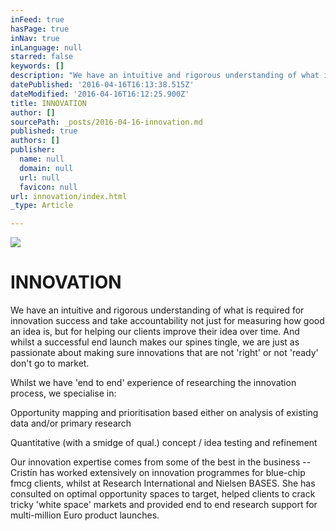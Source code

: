 ```yaml
---
inFeed: true
hasPage: true
inNav: true
inLanguage: null
starred: false
keywords: []
description: "We have an intuitive and rigorous understanding of what is required for innovation success and take accountability not just for measuring how good an idea is, but for helping our clients improve their idea over time.\_ And whilst a successful end launch makes our spines tingle, we are just as passionate about making sure innovations that are not ‘right’ or not ‘ready’ don’t go to market."
datePublished: '2016-04-16T16:13:38.515Z'
dateModified: '2016-04-16T16:12:25.900Z'
title: INNOVATION
author: []
sourcePath: _posts/2016-04-16-innovation.md
published: true
authors: []
publisher:
  name: null
  domain: null
  url: null
  favicon: null
url: innovation/index.html
_type: Article

---
```

![](https://the-grid-user-content.s3-us-west-2.amazonaws.com/3c066e64-c24d-4d41-8825-93708cc7e5aa.png)

# INNOVATION

We have an intuitive and rigorous understanding of what is required for innovation success and take accountability not just for measuring how good an idea is, but for helping our clients improve their idea over time.  And whilst a successful end launch makes our spines tingle, we are just as passionate about making sure innovations that are not 'right' or not 'ready' don't go to market.

Whilst we have 'end to end' experience of researching the innovation process, we specialise in:

Opportunity mapping and prioritisation based either on analysis of existing data and/or primary research

Quantitative (with a smidge of qual.) concept / idea testing and refinement

Our innovation expertise comes from some of the best in the business -- Cristín has worked extensively on innovation programmes for blue-chip fmcg clients, whilst at Research International and Nielsen BASES.  She has consulted on optimal opportunity spaces to target, helped clients to crack tricky 'white space' markets and provided end to end research support for multi-million Euro product launches.